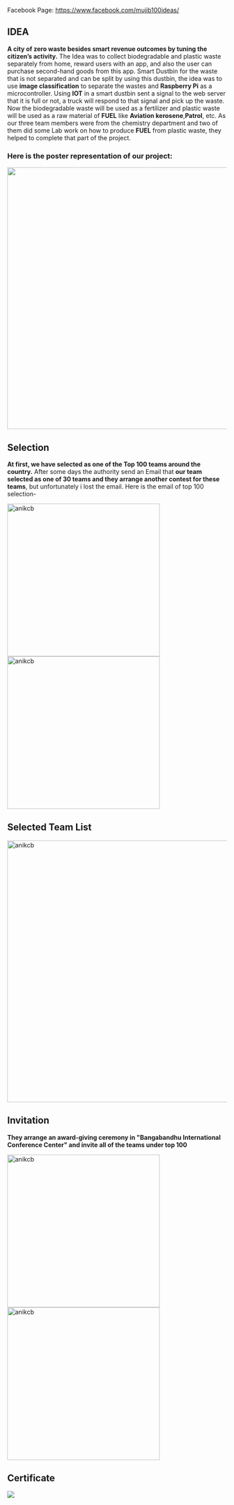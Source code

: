  Facebook Page: https://www.facebook.com/mujib100ideas/
 
 ## IDEA

**A city of zero waste besides smart revenue outcomes by tuning the citizen’s activity.** The Idea was to collect biodegradable and plastic waste separately from home, reward users with an app, and also the user can purchase second-hand goods from this app. Smart Dustbin for the waste that is not separated and can be split by using this dustbin, the idea was to use **image classification** to separate the wastes and **Raspberry Pi**  as a microcontroller. Using **IOT** in a smart dustbin sent a signal to the web server that it is full or not, a truck will respond to that signal and pick up the waste. Now the biodegradable waste will be used as a fertilizer and plastic waste will be used as a raw material of **FUEL** like **Aviation kerosene**,**Patrol**, etc. As our three team members were from the chemistry department and two of them did some Lab work on how to produce **FUEL** from plastic waste, they helped to complete that part of the project.
### Here is the poster representation of our project:
<img width=600 src="https://github.com/Anikcb/Mujib-100-Ideas/blob/main/Data/Project%20Poster.jpg?raw=true" />


## Selection
**At first, we have selected as one of the Top 100 teams around the country.** After some days the authority send an Email that **our team selected as one of 30 teams and they arrange another contest for these teams**, but unfortunately i lost the email. Here is the email of top 100 selection-
<p align="left"> 
<img width=350 src="https://github.com/Anikcb/Mujib-100-Ideas/blob/main/Data/Selected%20Email.jpg?raw=true" alt="anikcb" />
<img width=350 src="https://github.com/Anikcb/Mujib-100-Ideas/blob/main/Data/Selected%20Email1.jpg?raw=true" alt="anikcb" />
</p>

## Selected Team List
<img width=600 src="https://github.com/Anikcb/Mujib-100-Ideas/blob/main/Data/Selected%20Team%20List.jpg?raw=true" alt="anikcb" />

## Invitation
**They arrange an award-giving ceremony in "Bangabandhu International Conference Center" and invite all of the teams under top 100** 
<p align="left"> 
<img width=350 src="https://github.com/Anikcb/Mujib-100-Ideas/blob/main/Data/Invitation.jpg?raw=true" alt="anikcb" />
<img width=350 src="https://github.com/Anikcb/Mujib-100-Ideas/blob/main/Data/Invitation1.jpg?raw=true" alt="anikcb" />
</p>

## Certificate
<img src="https://github.com/Anikcb/Mujib-100-Ideas/blob/main/Data/Certificate.jpg?raw=true" />

